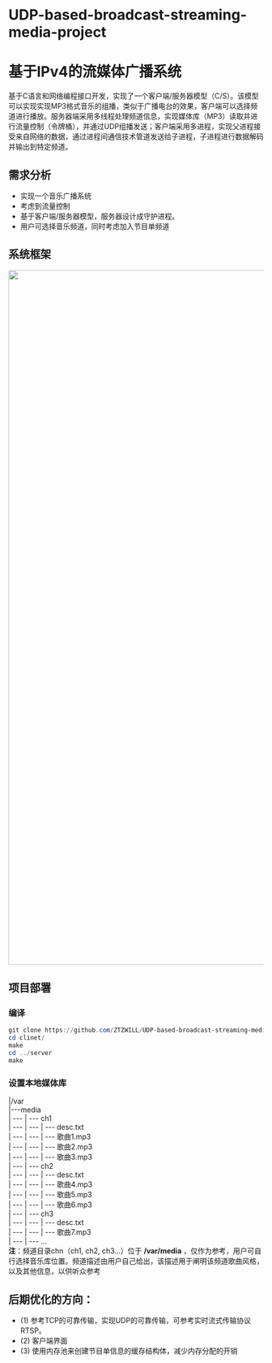 # UDP-based-broadcast-streaming-media-project
# 基于IPv4的流媒体广播系统
基于C语言和网络编程接口开发，实现了一个客户端/服务器模型（C/S）。该模型可以实现实现MP3格式音乐的组播，类似于广播电台的效果，客户端可以选择频道进行播放。服务器端采用多线程处理频道信息，实现媒体库（MP3）读取并进行流量控制（令牌桶），并通过UDP组播发送；客户端采用多进程，实现父进程接受来自网络的数据，通过进程间通信技术管道发送给子进程，子进程进行数据解码并输出到特定频道。

## 需求分析
- 实现一个音乐广播系统
- 考虑到流量控制
- 基于客户端/服务器模型，服务器设计成守护进程。
- 用户可选择音乐频道，同时考虑加入节目单频道

## 系统框架
<p align="center">
<img width = '1007' height = '1368' src = "https://github.com/ZTZWILL/UDP-based-broadcast-streaming-media-project/images/server.jpg"/>
</p>

## 项目部署
### 编译
```powershell
git clone https://github.com/ZTZWILL/UDP-based-broadcast-streaming-media-project.git
cd clinet/
make
cd ../server
make
```
### 设置本地媒体库
|/var
<br/>|---media</br>
| --- | --- ch1
<br/>| --- | --- | --- desc.txt</br>
| --- | --- | --- 歌曲1.mp3
<br/>| --- | --- | --- 歌曲2.mp3</br>
| --- | --- | --- 歌曲3.mp3
<br/>| --- | --- ch2</br>
| --- | --- | --- desc.txt
<br/>| --- | --- | --- 歌曲4.mp3</br>
| --- | --- | --- 歌曲5.mp3
<br/>| --- | --- | --- 歌曲6.mp3</br>
| --- | --- ch3
<br/>| --- | --- | --- desc.txt</br>
| --- | --- | --- 歌曲7.mp3
<br/>| --- | --- ...</br>
**注**：频道目录chn（ch1, ch2, ch3...）位于 **/var/media** ，仅作为参考，用户可自行选择音乐库位置。频道描述由用户自己给出，该描述用于阐明该频道歌曲风格，以及其他信息，以供听众参考



## 后期优化的方向：
-  (1) 参考TCP的可靠传输，实现UDP的可靠传输，可参考实时流式传输协议RTSP。
-  (2) 客户端界面
-  (3) 使用内存池来创建节目单信息的缓存结构体，减少内存分配的开销
